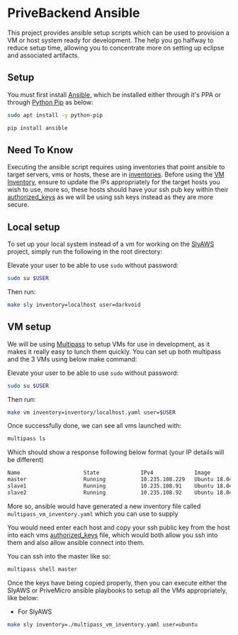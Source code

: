 # PriveBackend Ansible
This project provides ansible setup scripts which can be used to provision a
VM or host system ready for development. The help you go halfway to reduce setup time,
allowing you to concentrate more on setting up eclipse and associated artifacts.

## Setup
You must first install [Ansible](https://docs.ansible.com/ansible/latest/installation_guide/index.html), which
be installed either through it's PPA or through [Python Pip](https://pypi.org/project/pip/) as below:

```bash
sudo apt install -y python-pip

pip install ansible
```

## Need To Know

Executing the ansible script requires using inventories that point ansible to target servers, vms or hosts, these 
are in [inventories](./inventories). Before using the [VM Inventory](./inventories/vm.yaml), ensure to update the IPs
appropriately for the target hosts you wish to use, more so, these hosts should have your ssh pub key within their
[authorized_keys](https://www.ssh.com/ssh/authorized_keys/) as we will be using ssh keys instead as they are more secure.
  

## Local setup
To set up your local system instead of a vm for working on the [SlyAWS](https://github.com/JSchillinger/SlyAWS) project, simply run the following in the root directory:

Elevate your user to be able to use `sudo` without password:

```bash
sudo su $USER
```

Then run:

```bash
make sly inventory=localhost user=darkvoid
```

## VM setup
We will be using [Multipass](https://multipass.run/) to setup VMs for use in development, as it makes it 
really easy to lunch them quickly. You can set up both multipass and the 3 VMs using below make command:

Elevate your user to be able to use `sudo` without password:

```bash
sudo su $USER
```

Then run:

```bash
make vm inventory=inventory/localhost.yaml user=$USER
```

Once successfully done, we can see all vms launched with:

```bash
multipass ls
```

Which should show a response following below format (your IP details will be different)

```bash
Name                    State             IPv4             Image
master                  Running           10.235.108.229   Ubuntu 18.04 LTS
slave1                  Running           10.235.108.91    Ubuntu 18.04 LTS
slave2                  Running           10.235.108.92    Ubuntu 18.04 LTS
```

More so, ansible would have generated a new inventory file called `multipass_vm_inventory.yaml`
which you can use to supply

You would need enter each host and copy your ssh public key from the host into each vms [authorized_keys](https://www.ssh.com/ssh/authorized_keys/)
file, which would both allow you ssh into them and also allow ansible connect into them.

You can ssh into the master like so:

```bash
multipass shell master
```

Once the keys have being copied properly, then you can execute either the SlyAWS or PriveMicro 
ansible playbooks to setup all the VMs appropriately, like below:

- For SlyAWS

```bash
make sly inventory=./multipass_vm_inventory.yaml user=ubuntu
```

